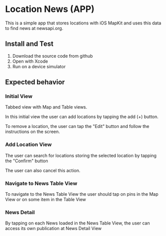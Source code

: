 # Location News (APP)

This is a simple app that stores locations with iOS MapKit and uses this data to find news at newsapi.org.

## Install and Test

1. Download the source code from github
2. Open with Xcode
3. Run on a device simulator

## Expected behavior

### Initial View

Tabbed view with Map and Table views.

In this initial view the user can add locations by tapping the add (+) button.

To remove a location, the user can tap the "Edit" button and follow the instructions on the screen.

### Add Location View

The user can search for locations storing the selected location by tapping the "Confirm" button

The user can also cancel this action.

### Navigate to News Table View

To navigate to the News Table View the user should tap on pins in the Map View or on some item in the Table View

### News Detail

By tapping on each News loaded in the News Table View, the user can access its own publication at News Detail View